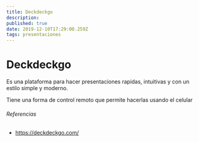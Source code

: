 ```yaml
---
title: Deckdeckgo
description: 
published: true
date: 2019-12-10T17:29:00.259Z
tags: presentaciones
---
```


# Deckdeckgo

Es una plataforma para hacer presentaciones rapidas, intuitivas y con un estilo simple y moderno.

Tiene una forma de control remoto que permite hacerlas usando el celular

###### Referencias
 - https://deckdeckgo.com/
